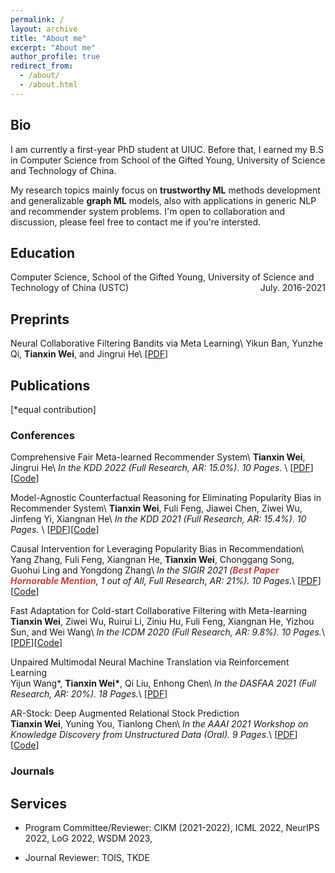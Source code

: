 ```yaml
---
permalink: /
layout: archive
title: "About me"
excerpt: "About me"
author_profile: true
redirect_from: 
  - /about/
  - /about.html
---
```


## Bio

I am currently a first-year PhD student at UIUC. Before that, I earned my B.S in Computer Science from School of the Gifted Young, University of Science and Technology of China. 

My research topics mainly focus on **trustworthy ML** methods development and generalizable **graph ML** models, also with applications in generic NLP and recommender system problems. I'm open to collaboration and discussion, please feel free to contact me if you're intersted.

<!-- Techniques that I'm interested in (but not limited to) are contrastive learning, graph neural network and causal inference. -->

## Education
Computer Science, School of the Gifted Young, University of Science and Technology of China (USTC) <span style="float:right;">July. 2016-2021</span>

<!-- # Research Experience


Visiting scholar in Prof. **Wei Wang** & **Yizhou Sun**’s group <span style="float:right;">July. 2019 - Sept.2019</span>  
Department of Computer Science, University of California, Los Angeles, USA 

Remote research intern in Prof. **Zhangyang Wang**’s group  	                                          <span style="float:right;">May. 2020 – Present</span>  
Department of Electrical & Computer Engineering, University of Texas at Austin, USA

Remote intern advised by Dr. **Ruirui Li** and Dr. **Oguz Elibol** in Amazon Alexa Group  	                            <span style="float:right;">Aug. 2020 – Present</span>

Research intern advised by Prof. **Xiangnan He**             <span style="float:right;">March. 2019 – Present</span>   
Department of Data Science, USTC, China  
Also co-advised by Dr. **Fuli Feng** in National University of Singapore -->


## Preprints
Neural Collaborative Filtering Bandits via Meta Learning\\
Yikun Ban, Yunzhe Qi, **Tianxin Wei**, and Jingrui He\\
[[PDF](https://arxiv.org/abs/2201.13395)]

## Publications
[*equal contribution]
### Conferences
Comprehensive Fair Meta-learned Recommender System\\
**Tianxin Wei**, Jingrui He\\
*In the KDD 2022 (Full Research, AR: 15.0%). 10 Pages.* \\
[[PDF](https://arxiv.org/abs/2206.04789)][[Code](https://github.com/weitianxin/CLOVER)]

Model-Agnostic Counterfactual Reasoning for Eliminating Popularity Bias in Recommender System\\
**Tianxin Wei**, Fuli Feng, Jiawei Chen, Ziwei Wu, Jinfeng Yi, Xiangnan He\\
*In the KDD 2021 (Full Research, AR: 15.4%). 10 Pages.* \\
[[PDF](https://arxiv.org/abs/2010.15363)][[Code](https://github.com/weitianxin/MACR)]

Causal Intervention for Leveraging Popularity Bias in Recommendation\\
Yang Zhang, Fuli Feng, Xiangnan He, **Tianxin Wei**, Chonggang Song, Guohui Ling and Yongdong Zhang\\
*In the SIGIR 2021 (**<font color='#c64444'>Best Paper Hornorable Mention</font>**, 1 out of All, Full Research, AR: 21%). 10 Pages.*\\
[[PDF](https://arxiv.org/abs/2105.06067)][[Code](https://github.com/zyang1580/PDA)]

Fast Adaptation for Cold-start Collaborative Filtering with Meta-learning  
**Tianxin Wei**, Ziwei Wu, Ruirui Li, Ziniu Hu, Fuli Feng, Xiangnan He, Yizhou Sun, and Wei Wang\\
*In the ICDM 2020 (Full Research, AR: 9.8%). 10 Pages.*\\
[[PDF](../files/ICDM_2020_MetaCF.pdf)][[Code](https://drive.google.com/file/d/1_UaPcCQLaEEWUCsMTRIgsvtWqorqsnUm/view?usp=sharing)]

Unpaired Multimodal Neural Machine Translation via Reinforcement Learning  
Yijun Wang\*, **Tianxin Wei\***, Qi Liu, Enhong Chen\\
*In the DASFAA 2021 (Full Research, AR: 20%). 18 Pages.*\\
[[PDF](https://www.springerprofessional.de/en/unpaired-multimodal-neural-machine-translation-via-reinforcement/19040758)]

AR-Stock: Deep Augmented Relational Stock Prediction  
**Tianxin Wei**, Yuning You, Tianlong Chen\\
*In the AAAI 2021 Workshop on Knowledge Discovery from Unstructured Data (Oral). 9 Pages.*\\
[[PDF](../files/AAAI21_ARStock.pdf)][[Code](https://github.com/weitianxin/FiAI_AR-Stock)]

### Journals


## Services
* Program Committee/Reviewer: CIKM (2021-2022), ICML 2022, NeurIPS 2022, LoG 2022, WSDM 2023, 

* Journal Reviewer: TOIS, TKDE

<!-- 
# Working Projects

**Conversational Gradient Recommendation**  
Working Paper 2021
Advisor: Prof. X

**Adversarial Training Method for Robustness in Natural Language Processing**  
Working Paper 2020
Advisor: Prof. Zhangyang Wang

**Automated Meta-path Discovery on Large-scale Knowledge Graph via Meta-learning**  
Working Paper 2020
Advisor: Prof. Yizhou Sun & Prof. Wei Wang


Zero parallel corpus Multimodal neural machine translation method. 		         <span style="float:right;">Number: CN110245364A</span>  
Enhong Chen, Qi Liu, Yijun Wang, **Tianxin Wei**

A meta-learning recommendation method for cold-start users.                                             <span style="float:right;">Being Processed</span>  
Xiangnan He, **Tianxin Wei**, Ziwei Wu, Fuli Feng

Mitigating popularity bias in recommendation system via causal inference                       <span style="float:right;">Being Processed</span>  
Xiangnan He, **Tianxin Wei**, Fuli Feng, Jiawei Chen, Jinfeng Yi -->





<script type="text/javascript" src="//rf.revolvermaps.com/0/0/8.js?i=50foqt3ndx5&amp;m=0&amp;c=ff0000&amp;cr1=ffffff&amp;f=arial&amp;l=33" async="async"></script>
<!-- 
<script type="text/javascript" src="//rf.revolvermaps.com/0/0/7.js?i=50xngc6dn6q&amp;m=0&amp;c=ff0000&amp;cr1=ffffff&amp;sx=0" async="async"></script> -->





